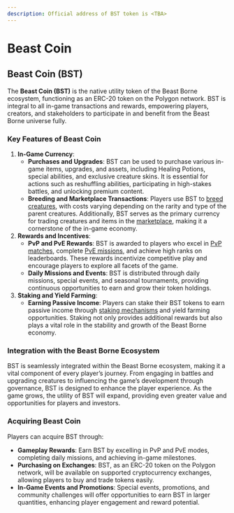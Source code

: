 ```yaml
---
description: Official address of BST token is <TBA>
---
```


# Beast Coin

## Beast Coin (BST)

The **Beast Coin (BST)** is the native utility token of the Beast Borne ecosystem, functioning as an ERC-20 token on the Polygon network. BST is integral to all in-game transactions and rewards, empowering players, creators, and stakeholders to participate in and benefit from the Beast Borne universe fully.

### **Key Features of Beast Coin**

1. **In-Game Currency**:
   * **Purchases and Upgrades**: BST can be used to purchase various in-game items, upgrades, and assets, including Healing Potions, special abilities, and exclusive creature skins. It is essential for actions such as reshuffling abilities, participating in high-stakes battles, and unlocking premium content.
   * **Breeding and Marketplace Transactions**: Players use BST to [breed creatures](../gameplay/breeding.md), with costs varying depending on the rarity and type of the parent creatures. Additionally, BST serves as the primary currency for trading creatures and items in the [marketplace](marketplace.md), making it a cornerstone of the in-game economy.
2. **Rewards and Incentives**:
   * **PvP and PvE Rewards**: BST is awarded to players who excel in [PvP matches](../gameplay/pvp.md), complete [PvE missions](../gameplay/pve.md), and achieve high ranks on leaderboards. These rewards incentivize competitive play and encourage players to explore all facets of the game.
   * **Daily Missions and Events**: BST is distributed through daily missions, special events, and seasonal tournaments, providing continuous opportunities to earn and grow their token holdings.
3. **Staking and Yield Farming**:
   * **Earning Passive Income**: Players can stake their BST tokens to earn passive income through [staking mechanisms](staking.md) and yield farming opportunities. Staking not only provides additional rewards but also plays a vital role in the stability and growth of the Beast Borne economy.

### **Integration with the Beast Borne Ecosystem**

BST is seamlessly integrated within the Beast Borne ecosystem, making it a vital component of every player’s journey. From engaging in battles and upgrading creatures to influencing the game’s development through governance, BST is designed to enhance the player experience. As the game grows, the utility of BST will expand, providing even greater value and opportunities for players and investors.

### **Acquiring Beast Coin**

Players can acquire BST through:

* **Gameplay Rewards**: Earn BST by excelling in PvP and PvE modes, completing daily missions, and achieving in-game milestones.
* **Purchasing on Exchanges**: BST, as an ERC-20 token on the Polygon network, will be available on supported cryptocurrency exchanges, allowing players to buy and trade tokens easily.
* **In-Game Events and Promotions**: Special events, promotions, and community challenges will offer opportunities to earn BST in larger quantities, enhancing player engagement and reward potential.
